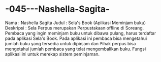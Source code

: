 # -045---Nashella-Sagita-
Nama : Nashella Sagita
Judul : Sela's Book (Aplikasi Meminjam buku)
Deskripsi : Sela Perpus merupakan Perpustakaan offline di Soreang. Pembaca yang ingin meminjam buku untuk dibawa pulang, harus terdaftar pada aplikasi Sela's Book. Pada aplikasi ini pembaca bisa mengetahui jumlah buku yang tersedia untuk dipinjam dan Pihak perpus bisa mengetahui jumlah pembaca yang telat mengembalikan buku. Fungsi aplikasi ini untuk merekap sistem peminjaman.
